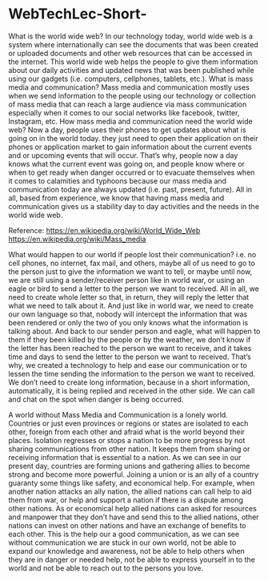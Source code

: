 ﻿# WebTechLec-Short-

What is the world wide web?
In our technology today, world wide web is a system where internationally can see the documents that was been created or uploaded documents and other web resources that can be accessed in the internet. This world wide web helps the people to give them information about our daily activities and updated news that was been published while using our gadgets (i.e. computers, cellphones, tablets, etc.).
What is mass media and communication?
Mass media and communication mostly uses when we send information to the people using our technology or collection of mass media that can reach a large audience via mass communication especially when it comes to our social networks like facebook, twitter, Instagram, etc.
How mass media and communication need the world wide web?
Now a day, people uses their phones to get updates about what is going on in the world today. they just need to open their application on their phones or application market to gain information about the current events and or upcoming events that will occur. That’s why, people now a day knows what the current event was going on, and people know where or when to get ready when danger occurred or to evacuate themselves when it comes to calamities and typhoons because our mass media and communication today are always updated (i.e. past, present, future).  All in all, based from experience, we know that having mass media and communication gives us a stability day to day activities and the needs in the world wide web.

Reference:
https://en.wikipedia.org/wiki/World_Wide_Web
https://en.wikipedia.org/wiki/Mass_media






What would happen to our world if people lost their communication? i.e. no cell phones, no internet, fax mail, and others, maybe all of us need to go to the person just to give the information we want to tell, or maybe until now, we are still using a sender/receiver person like in world war, or using an eagle or bird to send a letter to the person we want to received. All in all, we need to create whole letter so that, in return, they will reply the letter that what we need to talk about it. And just like in world war, we need to create our own language so that, nobody will intercept the information that was been rendered or only the two of you only knows what the information is talking about. And back to our sender person and eagle, what will happen to them if they been killed by the people or by the weather, we don’t know if the letter has been reached to the person we want to receive, and it takes time and days to send the letter to the person we want to received. That’s why, we created a technology to help and ease our communication or to lessen the time sending the information to the person we want to received. We don’t need to create long information, because in a short information, automatically, it is being replied and received in the other side. We can call and chat on the spot when danger is being occurred. 

A world without Mass Media and Communication is a lonely world. Countries or just even provinces or regions or states are isolated to each other, foreign from each other and afraid what is the world beyond their places. Isolation regresses or stops a nation to be more progress by not sharing communications from other nation. It keeps them from sharing or receiving information that is essential to a nation. As we can see in our present day, countries are forming unions and gathering allies to become strong and become more powerful. Joining a union or is an ally of a country guaranty some things like safety, and economical help. For example, when another nation attacks an ally nation, the allied nations can call help to aid them from war, or help and support a nation if there is a dispute among other nations. As or economical help allied nations can asked for resources and manpower that they don’t have and send this to the allied nations, other nations can invest on other nations and have an exchange of benefits to each other. This is the help our a good communication, as we can see without communication we are stuck in our own world, not be able to expand our knowledge and awareness, not be able to help others when they are in danger or needed help, not be able to express yourself in to the world and not be able to reach out to the persons you love. 
